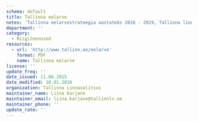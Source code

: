 ```yaml
---
schema: default
title: Tallinna eelarve
notes: 'Tallinna eelarvestrateegia aastateks 2016 - 2019, Tallinna linna eelarved 2015, 2016, 2017, 2018'
department: ''
category:
  - Riigiteenused
resources:
  - url: 'http://www.tallinn.ee/eelarve'
    format: PDF
    name: Tallinna eelarve
license: ''
update_freq: ''
date_issued: 11.06.2015
date_modified: 10.01.2018
organization: Tallinna Linnavalitsus
maintainer_name: Liina Karjane
maintainer_email: liina.karjane@tallinnlv.ee
maintainer_phone: ''
update_rate: ''
---
```

